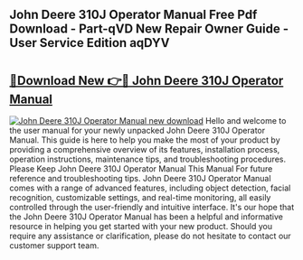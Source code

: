 ## John Deere 310J Operator Manual Free Pdf Download - Part-qVD New Repair Owner Guide - User Service Edition aqDYV

# <h2><a href="http://bc96034.oget.top/?id=John+Deere+310J+Operator+Manual">🔗Download New 👉🔴 John Deere 310J Operator Manual</a></h2>

[![John Deere 310J Operator Manual new download](https://i.imgur.com/5g1atiW.png)](http://bc96034.oget.top/?id=John+Deere+310J+Operator+Manual)
Hello and welcome to the user manual for your newly unpacked John Deere 310J Operator Manual. This guide is here to help you make the most of your product by providing a comprehensive overview of its features, installation process, operation instructions, maintenance tips, and troubleshooting procedures. Please Keep John Deere 310J Operator Manual This Manual For future reference and troubleshooting tips. John Deere 310J Operator Manual comes with a range of advanced features, including object detection, facial recognition, customizable settings, and real-time monitoring, all easily controlled through the user-friendly and intuitive interface. It's our hope that the John Deere 310J Operator Manual has been a helpful and informative resource in helping you get started with your new product. Should you require any assistance or clarification, please do not hesitate to contact our customer support team.
